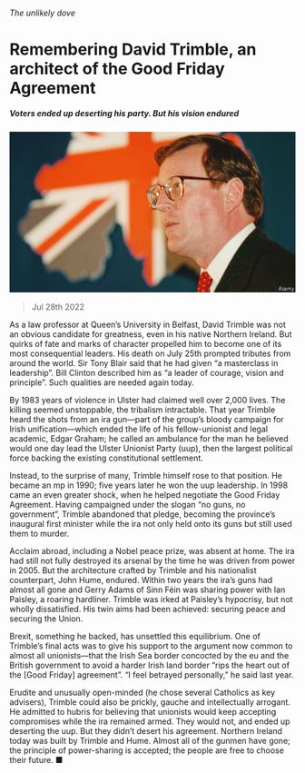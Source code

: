 ###### The unlikely dove

# Remembering David Trimble, an architect of the Good Friday Agreement 

##### Voters ended up deserting his party. But his vision endured 

![image](images/20220730_BRP002.jpg) 

> Jul 28th 2022 

As a law professor at Queen’s University in Belfast, David Trimble was not an obvious candidate for greatness, even in his native Northern Ireland. But quirks of fate and marks of character propelled him to become one of its most consequential leaders. His death on July 25th prompted tributes from around the world. Sir Tony Blair said that he had given “a masterclass in leadership”. Bill Clinton described him as “a leader of courage, vision and principle”. Such qualities are needed again today. 

By 1983 years of violence in Ulster had claimed well over 2,000 lives. The killing seemed unstoppable, the tribalism intractable. That year Trimble heard the shots from an ira gun—part of the group’s bloody campaign for Irish unification—which ended the life of his fellow-unionist and legal academic, Edgar Graham; he called an ambulance for the man he believed would one day lead the Ulster Unionist Party (uup), then the largest political force backing the existing constitutional settlement.

Instead, to the surprise of many, Trimble himself rose to that position. He became an mp in 1990; five years later he won the uup leadership. In 1998 came an even greater shock, when he helped negotiate the Good Friday Agreement. Having campaigned under the slogan “no guns, no government”, Trimble abandoned that pledge, becoming the province’s inaugural first minister while the ira not only held onto its guns but still used them to murder. 

Acclaim abroad, including a Nobel peace prize, was absent at home. The ira had still not fully destroyed its arsenal by the time he was driven from power in 2005. But the architecture crafted by Trimble and his nationalist counterpart, John Hume, endured. Within two years the ira’s guns had almost all gone and Gerry Adams of Sinn Féin was sharing power with Ian Paisley, a roaring hardliner. Trimble was irked at Paisley’s hypocrisy, but not wholly dissatisfied. His twin aims had been achieved: securing peace and securing the Union. 

Brexit, something he backed, has unsettled this equilibrium. One of Trimble’s final acts was to give his support to the argument now common to almost all unionists—that the Irish Sea border concocted by the eu and the British government to avoid a harder Irish land border “rips the heart out of the [Good Friday] agreement”. “I feel betrayed personally,” he said last year.

Erudite and unusually open-minded (he chose several Catholics as key advisers), Trimble could also be prickly, gauche and intellectually arrogant. He admitted to hubris for believing that unionists would keep accepting compromises while the ira remained armed. They would not, and ended up deserting the uup. But they didn’t desert his agreement. Northern Ireland today was built by Trimble and Hume. Almost all of the gunmen have gone; the principle of power-sharing is accepted; the people are free to choose their future. ■


